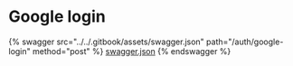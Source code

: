 # Google login

{% swagger src="../../.gitbook/assets/swagger.json" path="/auth/google-login" method="post" %}
[swagger.json](../../.gitbook/assets/swagger.json)
{% endswagger %}
